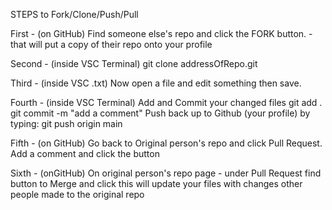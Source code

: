 STEPS to Fork/Clone/Push/Pull

First - (on GitHub) 
Find someone else's repo and click the FORK button.
-that will put a copy of their repo onto your profile

Second - (inside VSC Terminal)
git clone addressOfRepo.git

Third - (inside VSC .txt)
Now open a file and edit something then save.

Fourth - (inside VSC Terminal)
Add and Commit your changed files
git add .
git commit -m "add a comment"
Push back up to Github (your profile) by typing:
git push origin main

Fifth - (on GitHub)
Go back to Original person's repo and click Pull Request.
Add a comment and click the button

Sixth - (onGitHub)
On original person's repo page - under Pull Request
find button to Merge and click
this will update your files with changes other people made to the original repo